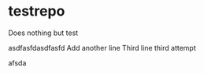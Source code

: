 # testrepo
Does nothing but test

asdfasfdasdfasfd
Add another line
Third line third attempt


afsda
